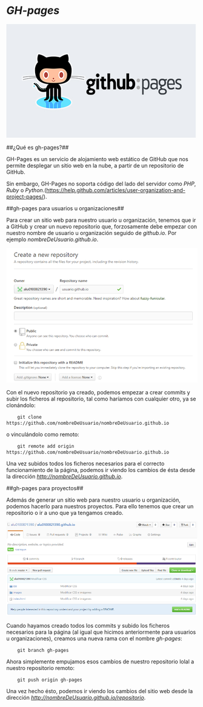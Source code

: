 # ***GH-pages***

![GH-Pages](images/ghpages.png)

##¿Qué es gh-pages?##

GH-Pages es un servicio de alojamiento web estático de GitHub que nos permite desplegar un sitio web en la nube, a partir de un repositorio de GitHub.

Sin embargo, GH-Pages no soporta código del lado del servidor como *PHP*, *Ruby* o *Python*.(https://help.github.com/articles/user-organization-and-project-pages/).

##gh-pages para usuarios u organizaciones##

Para crear un sitio web para nuestro usuario u organización, tenemos que ir a GitHub y crear un nuevo repositorio que, forzosamente debe empezar con nuestro nombre de usuario u organización seguido de *github.io*. Por ejemplo *nombreDeUsuario.github.io*.

![Crear nuevo repositorio](images/new_repo.PNG "Crear nuevo repositorio")

Con el nuevo repositorio ya creado, podemos empezar a crear commits y subir los ficheros al repositorio, tal como haríamos con cualquier otro, ya se clonándolo:

~~~~
    git clone https://github.com/nombreDeUsuario/nombreDeUsuario.github.io
~~~~

o vinculándolo como remoto:

~~~~
    git remote add origin https://github.com/nombreDeUsuario/nombreDeUsuario.github.io
~~~~

Una vez subidos todos los ficheros necesarios para el correcto funcionamiento de la página, podemos ir viendo los cambios de ésta desde la dirección *http://nombreDeUsuario.github.io*.

##gh-pages para proyectos##

Además de generar un sitio web para nuestro usuario u organización, podemos hacerlo para nuestros proyectos. Para ello tenemos que crear un repositorio o ir a uno que ya tengamos creado.

![Repositorio ya creado](images/old_repo.PNG "Repositorio ya creado")

Cuando hayamos creado todos los commits y subido los ficheros necesarios para la página (al igual que hicimos anteriormente para usuarios u organizaciones), creamos una nueva rama con el nombre *gh-pages*:

~~~~
    git branch gh-pages
~~~~

Ahora simplemente empujamos esos cambios de nuestro repositorio lolal a nuestro repositorio remoto:

~~~~
    git push origin gh-pages
~~~~

Una vez hecho ésto, podemos ir viendo los cambios del sitio web desde la dirección *http://nombreDeUsuario.github.io/repositorio*.
